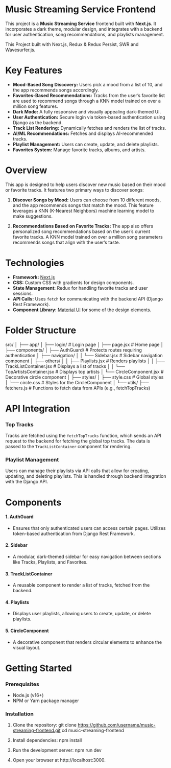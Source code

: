 # Music Streaming Service Frontend

This project is a **Music Streaming Service** frontend built with **Next.js**. It incorporates a dark theme, modular design, and integrates with a backend for user authentication, song recommendations, and playlists management.

This Project built with Next.js, Redux & Redux Persist, SWR and Wavesurfer.js.
# Key Features

- **Mood-Based Song Discovery:** Users pick a mood from a list of 10, and the app recommends songs accordingly.
- **Favorites-Based Recommendations:** Tracks from the user’s favorite list are used to recommend songs through a KNN model trained on over a million song features.
- **Dark Mode:** A fully responsive and visually appealing dark-themed UI.
- **User Authentication:** Secure login via token-based authentication using Django as the backend.
- **Track List Rendering:** Dynamically fetches and renders the list of tracks.
- **AI/ML Recommendations:** Fetches and displays AI-recommended tracks.
- **Playlist Management:** Users can create, update, and delete playlists.
- **Favorites System:** Manage favorite tracks, albums, and artists.

# Overview

This app is designed to help users discover new music based on their mood or favorite tracks. It features two primary ways to discover songs:

1. **Discover Songs by Mood:** Users can choose from 10 different moods, and the app recommends songs that match the mood. This feature leverages a KNN (K-Nearest Neighbors) machine learning model to make suggestions.
    
2. **Recommendations Based on Favorite Tracks:** The app also offers personalized song recommendations based on the user’s current favorite tracks. A KNN model trained on over a million song parameters recommends songs that align with the user’s taste.
# Technologies

- **Framework:** [Next.js](https://nextjs.org/)
- **CSS:** Custom CSS with gradients for design components.
- **State Management:** Redux for handling favorite tracks and user sessions.
- **API Calls:** Uses `fetch` for communicating with the backend API (Django Rest Framework).
- **Component Library:** [Material UI](https://mui.com/) for some of the design elements.

# Folder Structure

src/
│
├── app/
│   ├── login/                  # Login page
│   ├── page.jsx                # Home page
│
├── components/
│   ├── AuthGuard/              # Protects routes requiring authentication
│   ├── navigation/
│   │   └── Sidebar.jsx         # Sidebar navigation component
│   ├── others/
│   │   ├── Playlists.jsx       # Renders playlists
│   │   ├── TrackListContainer.jsx # Displays a list of tracks
│   │   └── TopArtistsContainer.jsx # Displays top artists
│   └── CircleComponent.jsx     # Decorative circle component
│
├── styles/
│   ├── style.css               # Global styles
│   └── circle.css              # Styles for the CircleComponent
│
└── utils/
    ├── fetchers.js             # Functions to fetch data from APIs (e.g., fetchTopTracks)

# API Integration

### Top Tracks

Tracks are fetched using the `fetchTopTracks` function, which sends an API request to the backend for fetching the global top tracks. The data is passed to the `TrackListContainer` component for rendering.
### Playlist Management

Users can manage their playlists via API calls that allow for creating, updating, and deleting playlists. This is handled through backend integration with the Django API.

# Components

#### 1. AuthGuard
- Ensures that only authenticated users can access certain pages. Utilizes token-based authentication from Django Rest Framework.
#### 2. Sidebar
- A modular, dark-themed sidebar for easy navigation between sections like Tracks, Playlists, and Favorites.
#### 3. TrackListContainer
- A reusable component to render a list of tracks, fetched from the backend.
#### 4. Playlists
- Displays user playlists, allowing users to create, update, or delete playlists.
#### 5. CircleComponent
- A decorative component that renders circular elements to enhance the visual layout.

# Getting Started

### Prerequisites

- Node.js (v16+)
- NPM or Yarn package manager
### Installation

1. Clone the repository:
	git clone https://github.com/username/music-streaming-frontend.git 
	cd music-streaming-frontend
	
2. Install dependencies:
	npm install
	
3. Run the development server:
	npm run dev
	
4. Open your browser at http://localhost:3000.


